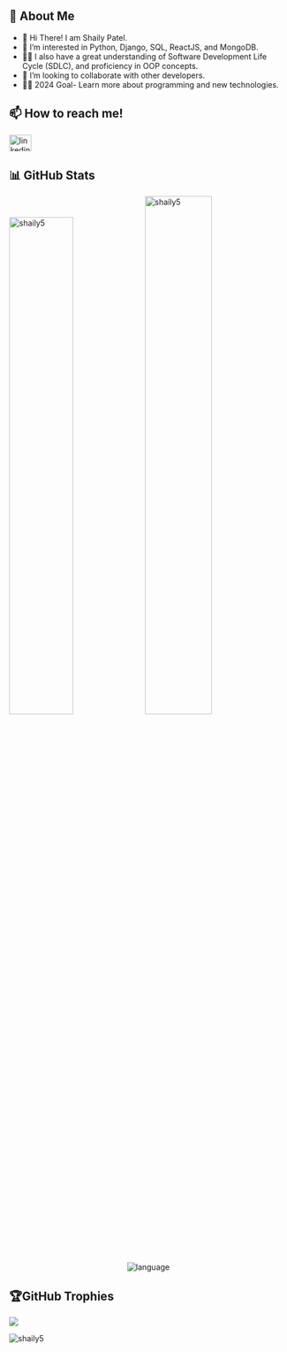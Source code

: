 ## 📝 About Me
 
 - 👋 Hi There! I am Shaily Patel.
 - 👀 I’m interested in Python, Django, SQL, ReactJS, and MongoDB.
 - 👩‍🎓 I also have a great understanding of Software Development Life Cycle (SDLC), and proficiency in OOP concepts.
 - 👯 I’m looking to collaborate with other developers.
 - 👩‍💻 2024 Goal- Learn more about programming and new technologies.
   
## 📫 How to reach me! 
<p align="left">
   <a href="www.linkedin.com/in/shaily5" target="blank"><img align="center"  alt="linkedin" height="30" width="40" /></a>
</p>

## 📊 GitHub Stats
 
 <div display="flex">
  <img padding-right="0px" src="https://github-readme-stats.vercel.app/api?username=shaily5&show_icons=true&theme=react" alt="shaily5" width="48%"/>
  <img padding-right="0px" src="https://github-readme-streak-stats.herokuapp.com/?user=shaily5&theme=react" alt="shaily5" width="49%"/>
</div>
&nbsp;
<div align="center">
 <img src="https://github-readme-stats.vercel.app/api/top-langs/?username=shaily5&theme=react&hide_border=true&include_all_commits=false&count_private=true&layout=compact" alt="language" >
</div>


## 🏆GitHub Trophies
![](https://github-profile-trophy.vercel.app/?username=shaily5&theme=react&no-frame=true&no-bg=true&margin-w=4)

<p align="left"> <img src="https://komarev.com/ghpvc/?username=shaily5&label=Profile%20views&color=0e75b6&style=flat" alt="shaily5" /> </p>

